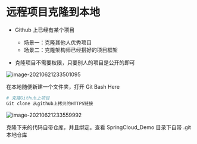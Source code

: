# 远程项目克隆到本地

- Github 上已经有某个项目
    - 场景一：克隆其他人优秀项目
    - 场景二：克隆架构师已经搭好的项目框架

- 克隆项目不需要权限，只要别人的项目是公开的即可



![image-20210621233501095](https://attach.blog.wen7.online/20210621233501.png)

在本地随便新建一个文件夹，打开 Git Bash Here

```bash
# 克隆Github上项目
Git clone 从github上拷贝的HTTPS链接
```



![image-20210621233559992](https://attach.blog.wen7.online/20210621233600.png)

克隆下来的代码自带仓库，并且绑定。查看 SpringCloud_Demo 目录下自带 .git 本地仓库